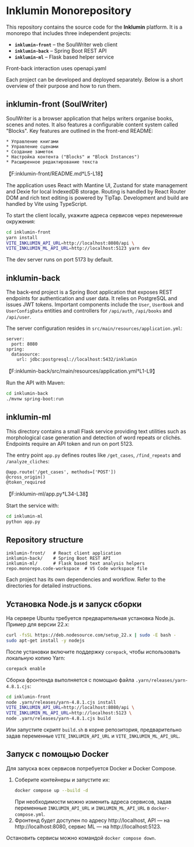 # Inklumin Monorepository

This repository contains the source code for the **Inklumin** platform. It is a monorepo that includes three independent projects:

- **`inklumin-front`** – the SoulWriter web client
- **`inklumin-back`** – Spring Boot REST API
- **`inklumin-ml`** – Flask based helper service

Front-back interaction uses openapi.yaml

Each project can be developed and deployed separately. Below is a short overview of their purpose and how to run them.

## inklumin-front (SoulWriter)
SoulWriter is a browser application that helps writers organise books, scenes and notes. It also features a configurable content system called "Blocks". Key features are outlined in the front-end README:

```
* Управление книгами
* Управление сценами
* Создание заметок
* Настройка контента ("Blocks" и "Block Instances")
* Расширенное редактирование текста
```
【F:inklumin-front/README.md†L5-L18】

The application uses React with Mantine UI, Zustand for state management and Dexie for local IndexedDB storage. Routing is handled by React Router DOM and rich text editing is powered by TipTap. Development and build are handled by Vite using TypeScript.

To start the client locally, укажите адреса сервисов через переменные окружения:

```bash
cd inklumin-front
yarn install
VITE_INKLUMIN_API_URL=http://localhost:8080/api \
VITE_INKLUMIN_ML_API_URL=http://localhost:5123 yarn dev
```

The dev server runs on port 5173 by default.

## inklumin-back
The back-end project is a Spring Boot application that exposes REST endpoints for authentication and user data. It relies on PostgreSQL and issues JWT tokens. Important components include the `User`, `UserBook` and `UserConfigData` entities and controllers for `/api/auth`, `/api/books` and `/api/user`.

The server configuration resides in `src/main/resources/application.yml`:

```
server:
  port: 8080
spring:
  datasource:
    url: jdbc:postgresql://localhost:5432/inklumin
```
【F:inklumin-back/src/main/resources/application.yml†L1-L9】

Run the API with Maven:

```bash
cd inklumin-back
./mvnw spring-boot:run
```

## inklumin-ml
This directory contains a small Flask service providing text utilities such as morphological case generation and detection of word repeats or clichés. Endpoints require an API token and run on port 5123.

The entry point `app.py` defines routes like `/get_cases`, `/find_repeats` and `/analyze_cliches`:

```
@app.route('/get_cases', methods=['POST'])
@cross_origin()
@token_required
```
【F:inklumin-ml/app.py†L34-L38】

Start the service with:

```bash
cd inklumin-ml
python app.py
```

## Repository structure
```
inklumin-front/   # React client application
inklumin-back/    # Spring Boot REST API
inklumin-ml/      # Flask based text analysis helpers
repo.monorepo.code-workspace  # VS Code workspace file
```

Each project has its own dependencies and workflow. Refer to the directories for detailed instructions.

## Установка Node.js и запуск сборки

На сервере Ubuntu требуется предварительная установка Node.js. Пример для версии 22.x:

```bash
curl -fsSL https://deb.nodesource.com/setup_22.x | sudo -E bash -
sudo apt-get install -y nodejs
```

После установки включите поддержку `corepack`, чтобы использовать локальную копию Yarn:

```bash
corepack enable
```

Сборка фронтенда выполняется с помощью файла `.yarn/releases/yarn-4.8.1.cjs`:

```bash
cd inklumin-front
node .yarn/releases/yarn-4.8.1.cjs install
VITE_INKLUMIN_API_URL=http://localhost:8080/api \
VITE_INKLUMIN_ML_API_URL=http://localhost:5123 \
node .yarn/releases/yarn-4.8.1.cjs build
```

Или запустите скрипт `build.sh` в корне репозитория, предварительно задав переменные
`VITE_INKLUMIN_API_URL` и `VITE_INKLUMIN_ML_API_URL`.

## Запуск с помощью Docker

Для запуска всех сервисов потребуется Docker и Docker Compose.

1. Соберите контейнеры и запустите их:
   ```bash
   docker compose up --build -d
   ```
   При необходимости можно изменить адреса сервисов,
   задав переменные `INKLUMIN_API_URL` и `INKLUMIN_ML_API_URL` в `docker-compose.yml`.
2. Фронтенд будет доступен по адресу http://localhost,
   API — на http://localhost:8080,
   сервис ML — на http://localhost:5123.

Остановить сервисы можно командой `docker compose down`.
